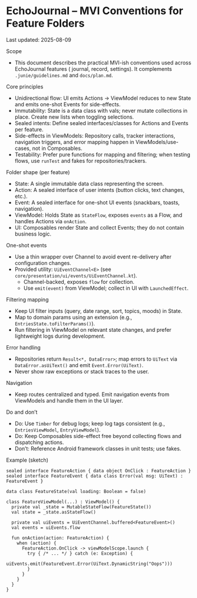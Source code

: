 # EchoJournal – MVI Conventions for Feature Folders

Last updated: 2025-08-09

Scope

- This document describes the practical MVI-ish conventions used across EchoJournal features (
  journal, record, settings). It complements `.junie/guidelines.md` and `docs/plan.md`.

Core principles

- Unidirectional flow: UI emits Actions -> ViewModel reduces to new State and emits one-shot Events
  for side-effects.
- Immutability: State is a data class with vals; never mutate collections in place. Create new lists
  when toggling selections.
- Sealed intents: Define sealed interfaces/classes for Actions and Events per feature.
- Side-effects in ViewModels: Repository calls, tracker interactions, navigation triggers, and error
  mapping happen in ViewModels/use-cases, not in Composables.
- Testability: Prefer pure functions for mapping and filtering; when testing flows, use `runTest`
  and fakes for repositories/trackers.

Folder shape (per feature)

- State: A single immutable data class representing the screen.
- Action: A sealed interface of user intents (button clicks, text changes, etc.).
- Event: A sealed interface for one-shot UI events (snackbars, toasts, navigation).
- ViewModel: Holds State as `StateFlow`, exposes `events` as a Flow, and handles Actions via
  `onAction`.
- UI: Composables render State and collect Events; they do not contain business logic.

One-shot events

- Use a thin wrapper over Channel to avoid event re-delivery after configuration changes.
- Provided utility: `UiEventChannel<E>` (see `core/presentation/ui/events/UiEventChannel.kt`).
    - Channel-backed, exposes `flow` for collection.
    - Use `emit(event)` from ViewModel; collect in UI with `LaunchedEffect`.

Filtering mapping

- Keep UI filter inputs (query, date range, sort, topics, moods) in State.
- Map to domain params using an extension (e.g., `EntriesState.toFilterParams()`).
- Run filtering in ViewModel on relevant state changes, and prefer lightweight logs during
  development.

Error handling

- Repositories return `Result<*, DataError>`; map errors to `UiText` via `DataError.asUiText()` and
  emit `Event.Error(UiText)`.
- Never show raw exceptions or stack traces to the user.

Navigation

- Keep routes centralized and typed. Emit navigation events from ViewModels and handle them in the
  UI layer.

Do and don’t

- Do: Use `Timber` for debug logs; keep log tags consistent (e.g., `EntriesViewModel`,
  `EntryViewModel`).
- Do: Keep Composables side-effect free beyond collecting flows and dispatching actions.
- Don’t: Reference Android framework classes in unit tests; use fakes.

Example (sketch)

```
sealed interface FeatureAction { data object OnClick : FeatureAction }
sealed interface FeatureEvent { data class Error(val msg: UiText) : FeatureEvent }

data class FeatureState(val loading: Boolean = false)

class FeatureViewModel(...) : ViewModel() {
  private val _state = MutableStateFlow(FeatureState())
  val state = _state.asStateFlow()

  private val uiEvents = UiEventChannel.buffered<FeatureEvent>()
  val events = uiEvents.flow

  fun onAction(action: FeatureAction) {
    when (action) {
      FeatureAction.OnClick -> viewModelScope.launch {
        try { /* ... */ } catch (e: Exception) {
          uiEvents.emit(FeatureEvent.Error(UiText.DynamicString("Oops")))
        }
      }
    }
  }
}
```
